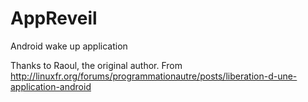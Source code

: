 AppReveil
=========

Android wake up application

Thanks to Raoul, the original author. From http://linuxfr.org/forums/programmationautre/posts/liberation-d-une-application-android
